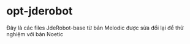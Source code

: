 # opt-jderobot
Đây là các files JdeRobot-base từ bản Melodic được sửa đổi lại để thử nghiệm với bản Noetic
